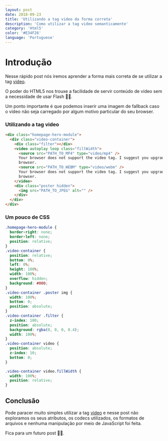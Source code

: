 ```yaml
---
layout: post
date: 2018-09-23
title: 'Utilizando a tag video da forma correta'
description: 'Como utilizar a tag video semanticamente'
category: 'Html5'
color: '#E34F26'
language: 'Portuguese'
---
```


# Introdução

Nesse rápido post nós iremos aprender a forma mais correta de se utilizar a tag [video](https://developer.mozilla.org/pt-BR/docs/Web/HTML/Element/video).

O poder do HTML5 nos trouxe a facilidade de servir conteúdo de vídeo sem a necessidade de usar Flash 🙏🏽.

Um ponto importante é que podemos inserir uma imagem de fallback caso o vídeo não seja carregado por algum motivo particular do seu browser.

### Utilizando a tag video

```html
<div class="homepage-hero-module">
  <div class="video-container">
    <div class="filter"></div>
    <video autoplay loop class="fillWidth">
      <source src="PATH_TO_MP4" type="video/mp4" />
      Your browser does not support the video tag. I suggest you upgrade your
      browser.
      <source src="PATH_TO_WEBM" type="video/webm" />
      Your browser does not support the video tag. I suggest you upgrade your
      browser.
    </video>
    <div class="poster hidden">
      <img src="PATH_TO_JPEG" alt="" />
    </div>
  </div>
</div>
```

### Um pouco de CSS

```css
.homepage-hero-module {
  border-right: none;
  border-left: none;
  position: relative;
}
.video-container {
  position: relative;
  bottom: 0%;
  left: 0%;
  height: 100%;
  width: 100%;
  overflow: hidden;
  background: #000;
}
.video-container .poster img {
  width: 100%;
  bottom: 0;
  position: absolute;
}
.video-container .filter {
  z-index: 100;
  position: absolute;
  background: rgba(0, 0, 0, 0.4);
  width: 100%;
}
.video-container video {
  position: absolute;
  z-index: 10;
  bottom: 0;
}

.video-container video.fillWidth {
  width: 100%;
  position: relative;
}
```

## Conclusão

Pode paracer muito simples utilizar a tag [video](https://developer.mozilla.org/pt-BR/docs/Web/HTML/Element/video) e nesse post não exploramos os seus atributos, os codecs utilizados, os formatos de arquivos e nenhuma manipulação por meio de JavaScript foi feita.

Fica para um futuro post 👍🏾.

